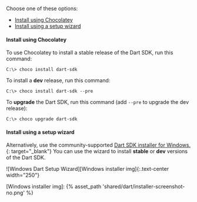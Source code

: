 Choose one of these options:

* [Install using Chocolatey](#install-using-chocolatey)
* [Install using a setup wizard](#install-using-a-setup-wizard)

#### Install using Chocolatey

To use Chocolatey to install a stable release of the Dart SDK, run this command:

```terminal
C:\> choco install dart-sdk
```

To install a **dev** release, run this command:

```terminal
C:\> choco install dart-sdk --pre
```

To **upgrade** the Dart SDK, run this command
(add `--pre` to upgrade the dev release):

```terminal
C:\> choco upgrade dart-sdk
```

#### Install using a setup wizard

Alternatively, use the community-supported
[Dart SDK installer for Windows.][Dart SDK installer for Windows]{: target="_blank"}
You can use the wizard to install **stable** or
**dev** versions of the Dart SDK.

![Windows Dart Setup Wizard][Windows installer img]{:.text-center width="250"}


[Chocolatey]: https://chocolatey.org
[Dart SDK installer for Windows]: http://www.gekorm.com/dart-windows
[Windows installer img]: {% asset_path 'shared/dart/installer-screenshot-no.png' %}
